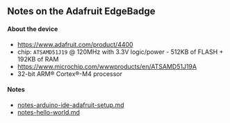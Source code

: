 
## Notes on the Adafruit EdgeBadge


#### About the device

* https://www.adafruit.com/product/4400
* chip: `ATSAMD51J19` @ 120MHz with 3.3V logic/power - 512KB of FLASH + 192KB of RAM
* https://www.microchip.com/wwwproducts/en/ATSAMD51J19A
* 32-bit ARM® Cortex®-M4 processor


#### Notes

* [notes-arduino-ide-adafruit-setup.md](notes-arduino-ide-adafruit-setup.md)
* [notes-hello-world.md](notes-tensorflow-hello-world.md)





